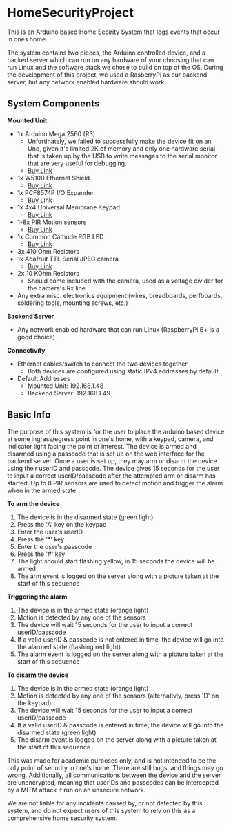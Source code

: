 HomeSecurityProject
===================

This is an Arduino based Home Secirity System that logs events that occur in ones home.

The system contains two pieces, the Arduino controlled device, and a backed server which can run on any hardware of your choosing that can run Linux and the software stack we chose to build on top of the OS. During the development of this project, we used a RasberryPi as our backend server, but any network enabled hardware should work.

System Components
-----------------
**Mounted Unit**
* 1x Arduino Mega 2560 (R3)
    * Unfortinately, we failed to successfully make the device fit on an Uno, given it's limited 2K of memory and only one hardware serial that is taken up by the USB to write messages to the serial monitor that are very useful for debugging.
    * [Buy Link](http://www.amazon.com/Arduino-MEGA-2560-R3/dp/B006H0DWZW/ref=sr_1_1?ie=UTF8&qid=1417997688)
* 1x W5100 Ethernet Shield
    * [Buy Link](http://www.amazon.com/gp/product/B00EU7447Y/ref=oh_aui_search_detailpage?ie=UTF8&psc=1)
* 1x PCF8574P I/O Expander
    * [Buy Link](http://www.amazon.com/gp/product/B00DEEW2E6/ref=oh_aui_search_detailpage?ie=UTF8&psc=1)
* 1x 4x4 Universal Membrane Keypad
    * [Buy Link](http://www.amazon.com/Universial-Switch-Keypad-Keyboard-Arduino/dp/B008A30NW4/ref=sr_1_1?ie=UTF8&qid=1417999010)
* 1-8x PIR Motion sensors
    * [Buy Link](http://www.amazon.com/Pyroelectric-Infrared-Motion-Sensor-Detector/dp/B008AESDSY/ref=sr_1_1?ie=UTF8&qid=1418001312)
* 1x Common Cathode RGB LED
    * [Buy Link](http://www.amazon.com/gp/product/B006S21SAK/ref=oh_aui_search_detailpage?ie=UTF8)
* 3x 410 Ohm Resistors
* 1x Adafruit TTL Serial JPEG camera
    * [Buy Link](http://www.adafruit.com/product/397)
* 2x 10 KOhm Resistors
    * Should come included with the camera, used as a voltage divider for the camera's Rx line
* Any extra misc. electronics equipment (wires, breadboards, perfboards, soldering tools, mounting screws, etc.)

**Backend Server**
* Any network enabled hardware that can run Linux (RaspberryPi B+ is a good choice)

**Connectivity**
* Ethernet cables/switch to connect the two devices together
    * Both devices are configured using static IPv4 addresses by default
* Default Addresses
    * Mounted Unit: 192.168.1.48
    * Backend Server: 192.168.1.49

Basic Info
----------
The purpose of this system is for the user to place the arduino based device at some ingress/egress point in one's home, with a keypad, camera, and indicator light facing the point of interest. The device is armed and disarmed using a passcode that is set up on the web interface for the backend server. Once a user is set up, they may arm or disarm the device using their userID and passocde. The device gives 15 seconds for the user to input a correct userID/passcode after the attempted arm or disarm has started. Up to 8 PIR sensors are used to detect motion and trigger the alarm when in the armed state

**To arm the device**
1. The device is in the disarmed state (green light)
2. Press the 'A' key on the keypad
3. Enter the user's userID
4. Press the '\*' key
5. Enter the user's passcode
6. Press the '\#' key
7. The light should start flashing yellow, in 15 seconds the device will be armed
8. The arm event is logged on the server along with a picture taken at the start of this sequence

**Triggering the alarm**

1. The device is in the armed state (orange light)
2. Motion is detected by any one of the sensors
3. The device will wait 15 seconds for the user to input a correct userID/passcode
4. If a valid userID & passcode is not entered in time, the device will go into the alarmed state (flashing red light)
5. The alarm event is logged on the server along with a picture taken at the start of this sequence

**To disarm the device**
1. The device is in the armed state (orange light)
2. Motion is detected by any one of the sensors (alternativly, press 'D' on the keypad)
3. The device will wait 15 seconds for the user to input a correct userID/passcode
4. If a valid userID & passcode is entered in time, the device will go into the disarmed state (green light)
5. The disarm event is logged on the server along with a picture taken at the start of this sequence

This was made for academic purposes only, and is not intended to be the only point of security in one's home. There are still bugs, and things may go wrong. Additionally, all communications between the device and the server are unencrypted, meaning that userIDs and passcodes can be intercepted by a MITM attack if run on an unsecure network.

We are not liable for any incidents caused by, or not detected by this system, and do not expect users of this system to rely on this as a comprehensive home security system.
